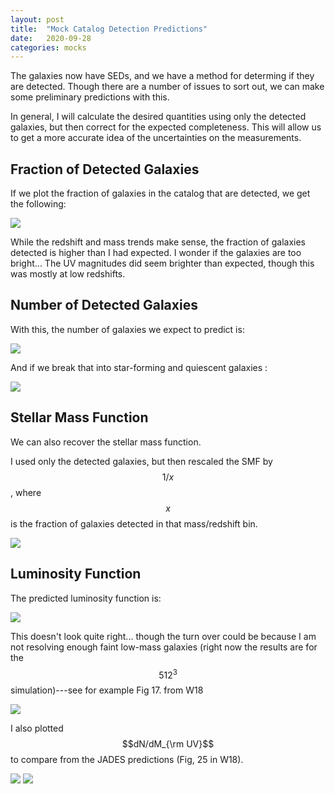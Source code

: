 ```yaml
---
layout: post
title:  "Mock Catalog Detection Predictions"
date:   2020-09-28
categories: mocks
---
```


The galaxies now have SEDs, and we have a method for determing if they are detected. Though there are a number of issues to sort out, we can make some preliminary predictions with this.

In general, I will calculate the desired quantities using only the detected galaxies, but then correct for the expected completeness. This will allow us to get a more accurate idea of the uncertainties on the measurements.


## Fraction of Detected Galaxies

If we plot the fraction of galaxies in the catalog that are detected, we get the following:

<img src="{{ site.baseurl }}/assets/plots/20200928_frac_detect.png">

While the redshift and mass trends make sense, the fraction of galaxies detected is higher than I had expected. I wonder if the galaxies are too bright... The UV magnitudes did seem brighter than expected, though this was mostly at low redshifts.


## Number of Detected Galaxies

With this, the number of galaxies we expect to predict is:

<img src="{{ site.baseurl }}/assets/plots/20200928_Ndetect.png">

And if we break that into star-forming and quiescent galaxies :

<img src="{{ site.baseurl }}/assets/plots/20200928_NdetectSF.png">


## Stellar Mass Function

We can also recover the stellar mass function.

I used only the detected galaxies, but then rescaled the SMF by $$1/x$$, where $$x$$ is the fraction of galaxies detected in that mass/redshift bin.

<img src="{{ site.baseurl }}/assets/plots/20200928_SMF.png">


## Luminosity Function


The predicted luminosity function is:

<img src="{{ site.baseurl }}/assets/plots/20200928_LF.png">

This doesn't look quite right... though the turn over could be because I am not resolving enough faint low-mass galaxies (right now the results are for the $$512^3$$ simulation)---see for example Fig 17. from W18

<img src="{{ site.baseurl }}/assets/plots/20200928_LF_W18.png">


I also plotted $$dN/dM_{\rm UV}$$ to compare from the JADES predictions (Fig, 25 in W18).

<img src="{{ site.baseurl }}/assets/plots/20200928_dNdMUV.png">

<img src="{{ site.baseurl }}/assets/plots/20200928_dNdMUV_W18.png">
